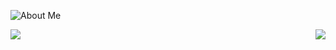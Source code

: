 ![About Me](https://github.com/bufgix/bufgix/blob/master/ttt.gif)


<img align="right" src="https://github-readme-stats.vercel.app/api?username=bufgix&show_icons=true">
<a href="https://github.com/bufgix/weather-app"><img align="left" src="https://github-readme-stats.vercel.app/api/pin/?username=bufgix&repo=weather-app"></a>
